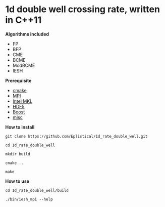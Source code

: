 # 1d double well crossing rate, written in C++11

**Algorithms included**

- FP
- BFP
- CME
- BCME
- ModBCME
- IESH 

**Prerequisite**

- [cmake](https://cmake.org/)
- [MPI](https://www.open-mpi.org/)
- [Intel MKL](https://software.intel.com/en-us/mkl)
- [HDF5](https://support.hdfgroup.org/HDF5/)
- [Boost](https://www.boost.org/)
- [misc](https://github.com/Eplistical/misc)


**How to install**

```
git clone https://github.com/Eplistical/1d_rate_double_well.git

cd 1d_rate_double_well

mkdir build

cmake ..

make 
```


**How to use**

```
cd 1d_rate_double_well/build

./bin/iesh_mpi --help
```
